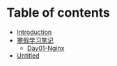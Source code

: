 # Table of contents

* [Introduction](README.md)
* [寒假学习笔记](han-jia-xue-xi-bi-ji/README.md)
  * [Day01-Nginx](han-jia-xue-xi-bi-ji/day01-nginx.md)
* [Untitled](untitled.md)


